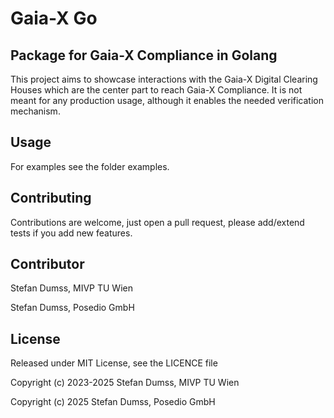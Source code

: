 # Gaia-X Go

## Package for Gaia-X Compliance in Golang

This project aims to showcase interactions with the Gaia-X Digital Clearing Houses which are the center part to reach Gaia-X Compliance.
It is not meant for any production usage, although it enables the needed verification mechanism. 

## Usage

For examples see the folder examples.


## Contributing
Contributions are welcome, just open a pull request, please add/extend tests if you add new features.

## Contributor
Stefan Dumss, MIVP TU Wien

Stefan Dumss, Posedio GmbH

## License
Released under MIT License, see the LICENCE file


Copyright (c) 2023-2025 Stefan Dumss, MIVP TU Wien

Copyright (c) 2025 Stefan Dumss, Posedio GmbH



